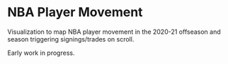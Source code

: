 # NBA Player Movement

Visualization to map NBA player movement in the 2020-21 offseason and season triggering signings/trades on scroll.

Early work in progress.

